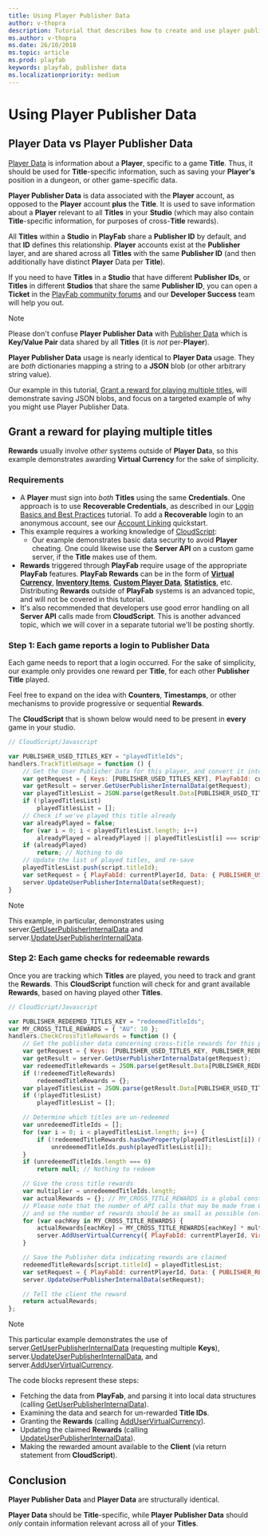 ```yaml
---
title: Using Player Publisher Data
author: v-thopra
description: Tutorial that describes how to create and use player publisher data.
ms.author: v-thopra
ms.date: 26/10/2018
ms.topic: article
ms.prod: playfab
keywords: playfab, publisher data
ms.localizationpriority: medium
---
```


# Using Player Publisher Data

## Player Data vs Player Publisher Data

[Player Data](quickstart.md) is information about a **Player**, specific to a game **Title**. Thus, it should be used for **Title**-specific information, such as saving your **Player's** position in a dungeon, or other game-specific data.

**Player Publisher Data** is data associated with the **Player** account, as opposed to the **Player** account **plus** the **Title**. It is used to save information about a **Player** relevant to all **Titles** in your **Studio** (which may also contain **Title**-specific information, for purposes of cross-**Title** rewards).

All **Titles** within a **Studio** in **PlayFab** share a **Publisher ID** by default, and that **ID** defines this relationship. **Player** accounts exist at the **Publisher** layer, and are shared across all **Titles** with the same **Publisher ID** (and then additionally have distinct **Player** Data per **Title**).

If you need to have **Titles** in a **Studio** that have different **Publisher IDs**, or **Titles** in different **Studios** that share the same **Publisher ID**, you can open a **Ticket** in the [PlayFab community forums](https://community.playfab.com/) and our **Developer Success** team will help you out.

> [!NOTE]
> Please don't confuse **Player Publisher Data** with [Publisher Data](../../config/titledata/using-publisher-data.md) which is **Key/Value Pair** data shared by all **Titles** (it is *not* per-**Player**).

**Player Publisher Data** usage is nearly identical to **Player Data** usage. They are *both* dictionaries mapping a string to a **JSON** blob (or other arbitrary string value).

Our example in this tutorial, [Grant a reward for playing multiple titles](#grant-a-reward-for-playing-multiple-titles), will demonstrate saving JSON blobs, and focus on a targeted example of why you might use Player Publisher Data.

## Grant a reward for playing multiple titles

**Rewards** usually involve *other* systems outside of **Player Dat**a, so this example demonstrates awarding **Virtual Currency** for the sake of simplicity.

### Requirements

- A **Player** must sign into *both* **Titles** using the same **Credentials**. One approach is to use **Recoverable Credentials**, as described in our [Login Basics and Best Practices](../../authentication/platform-specific-authentication/login-basics-best-practices.md) tutorial. To add a **Recoverable** login to an anonymous account, see our [Account Linking](../../authentication/linking-unlinking/quickstart.md) quickstart.
- This example requires a working knowledge of [CloudScript](../../automation/cloudscript/writing-custom-cloudscript.md):
  - Our example demonstrates basic data security to avoid **Player** cheating. One could likewise use the **Server API** on a custom game server, if the **Title** makes use of them.
- **Rewards** triggered through **PlayFab** require usage of the appropriate **PlayFab** features. **PlayFab Rewards** can be in the form of [**Virtual Currency**](../../commerce/economy/currencies.md), [**Inventory Items**](player-inventory.md), [**Custom Player Data**](quickstart.md), [**Statistics**](using-player-statistics.md), etc. Distributing **Rewards** outside of **PlayFab** systems is an advanced topic, and will not be covered in this tutorial.
- It's also recommended that developers use good error handling on all **Server API** calls made from **CloudScript**. This is another advanced topic, which we will cover in a separate tutorial we'll be posting shortly.

### Step 1: Each game reports a login to Publisher Data

Each game needs to report that a login occurred. For the sake of simplicity, our example only provides one reward per **Title**, for each other **Publisher Title** played.

Feel free to expand on the idea with **Counters**, **Timestamps**, or other mechanisms to provide progressive or sequential **Rewards**.

The **CloudScript** that is shown below would need to be present in **every** game in your studio.

```javascript
// CloudScript/Javascript

var PUBLISHER_USED_TITLES_KEY = "playedTitleIds";
handlers.TrackTitleUsage = function () {
    // Get the User Publisher Data for this player, and convert it into our expected format
    var getRequest = { Keys: [PUBLISHER_USED_TITLES_KEY], PlayFabId: currentPlayerId };
    var getResult = server.GetUserPublisherInternalData(getRequest);
    var playedTitlesList = JSON.parse(getResult.Data[PUBLISHER_USED_TITLES_KEY].Value); // format is arbitrary, but this example assumes Array<string>
    if (!playedTitlesList)
        playedTitlesList = [];
    // Check if we've played this title already
    var alreadyPlayed = false;
    for (var i = 0; i < playedTitlesList.length; i++)
        alreadyPlayed = alreadyPlayed || playedTitlesList[i] === script.titleId;
    if (alreadyPlayed)
        return; // Nothing to do
    // Update the list of played titles, and re-save
    playedTitlesList.push(script.titleId);
    var setRequest = { PlayFabId: currentPlayerId, Data: { PUBLISHER_USED_TITLES_KEY: JSON.stringify(playedTitlesList) } };
    server.UpdateUserPublisherInternalData(setRequest);
}
```

> [!NOTE]
> This example, in particular,  demonstrates using server.[GetUserPublisherInternalData](xref:titleid.playfabapi.com.server.playerdatamanagement.getuserpublisherinternaldata) and server.[UpdateUserPublisherInternalData](xref:titleid.playfabapi.com.server.playerdatamanagement.updateuserpublisherinternaldata). 

### Step 2: Each game checks for redeemable rewards

Once you are tracking which **Titles** are played, you need to track and grant the **Rewards**. This **CloudScript** function will check for and grant available **Rewards**, based on having played other **Titles**.

```javascript
// CloudScript/Javascript

var PUBLISHER_REDEEMED_TITLES_KEY = "redeemedTitleIds";
var MY_CROSS_TITLE_REWARDS = { "AU": 10 };
handlers.CheckCrossTitleRewards = function () {
    // Get the publisher data concerning cross-title rewards for this player
    var getRequest = { Keys: [PUBLISHER_USED_TITLES_KEY, PUBLISHER_REDEEMED_TITLES_KEY], PlayFabId: currentPlayerId };
    var getResult = server.GetUserPublisherInternalData(getRequest);
    var redeemedTitleRewards = JSON.parse(getResult.Data[PUBLISHER_REDEEMED_TITLES_KEY].Value); // format is arbitrary, but this example assumes { [key: string]: Array<string> }
    if (!redeemedTitleRewards)
        redeemedTitleRewards = {};
    var playedTitlesList = JSON.parse(getResult.Data[PUBLISHER_USED_TITLES_KEY].Value); // format is arbitrary, but this example assumes Array<string>
    if (!playedTitlesList)
        playedTitlesList = [];

    // Determine which titles are un-redeemed
    var unredeemedTitleIds = [];
    for (var i = 0; i < playedTitlesList.length; i++) {
        if (!redeemedTitleRewards.hasOwnProperty(playedTitlesList[i]) && playedTitlesList[i] !== script.titleId)
            unredeemedTitleIds.push(playedTitlesList[i]);
    }
    if (unredeemedTitleIds.length === 0)
        return null; // Nothing to redeem

    // Give the cross title rewards
    var multiplier = unredeemedTitleIds.length;
    var actualRewards = {}; // MY_CROSS_TITLE_REWARDS is a global constant, so don't modify it or you'll mess up future calls
    // Please note that the number of API calls that may be made from CloudScript, as well as the total available processing time is limited,
    // and so the number of rewards should be as small as possible (only one VC, in this case)
    for (var eachKey in MY_CROSS_TITLE_REWARDS) {
        actualRewards[eachKey] = MY_CROSS_TITLE_REWARDS[eachKey] * multiplier;
        server.AddUserVirtualCurrency({ PlayFabId: currentPlayerId, VirtualCurrency: eachKey, Amount: MY_CROSS_TITLE_REWARDS[eachKey] }); // Can only add 1 VC at a time
    }

    // Save the Publisher data indicating rewards are claimed
    redeemedTitleRewards[script.titleId] = playedTitlesList;
    var setRequest = { PlayFabId: currentPlayerId, Data: { PUBLISHER_REDEEMED_TITLES_KEY: JSON.stringify(redeemedTitleRewards) } };
    server.UpdateUserPublisherInternalData(setRequest);

    // Tell the client the reward
    return actualRewards;
};
```

> [!NOTE]
> This particular example demonstrates the use of server.[GetUserPublisherInternalData](xref:titleid.playfabapi.com.server.playerdatamanagement.getuserpublisherinternaldata) (requesting multiple **Keys**), server.[UpdateUserPublisherInternalData](xref:titleid.playfabapi.com.server.playerdatamanagement.updateuserpublisherinternaldata), and server.[AddUserVirtualCurrency](xref:titleid.playfabapi.com.server.playeritemmanagement.adduservirtualcurrency).

The code blocks represent these steps:

- Fetching the data from **PlayFab**, and parsing it into local data structures (calling [GetUserPublisherInternalData](xref:titleid.playfabapi.com.server.playerdatamanagement.getuserpublisherinternaldata)).
- Examining the data and search for un-rewarded **Title IDs**.
- Granting the **Rewards** (calling [AddUserVirtualCurrency](xref:titleid.playfabapi.com.server.playeritemmanagement.adduservirtualcurrency)).
- Updating the claimed **Rewards** (calling [UpdateUserPublisherInternalData](xref:titleid.playfabapi.com.server.playerdatamanagement.updateuserpublisherinternaldata)).
- Making the rewarded amount available to the **Client** (via return statement from **CloudScript**).

## Conclusion

**Player Publisher Data** and **Player Data** are structurally identical.

**Player Data** should be **Title**-specific, while **Player Publisher Data** should *only* contain information relevant across all of your **Titles**.
